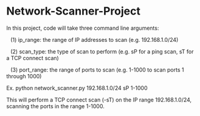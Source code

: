 # Network-Scanner-Project

In this project, code will take three command line arguments:


&ensp; (1) ip_range: the range of IP addresses to scan (e.g. 192.168.1.0/24)



&ensp; (2) scan_type: the type of scan to perform (e.g. sP for a ping scan, sT for a TCP connect scan)



&ensp; (3) port_range: the range of ports to scan (e.g. 1-1000 to scan ports 1 through 1000)






Ex. python network_scanner.py 192.168.1.0/24 sP 1-1000




This will perform a TCP connect scan (-sT) on the IP range 192.168.1.0/24, scanning the ports in the range 1-1000.
